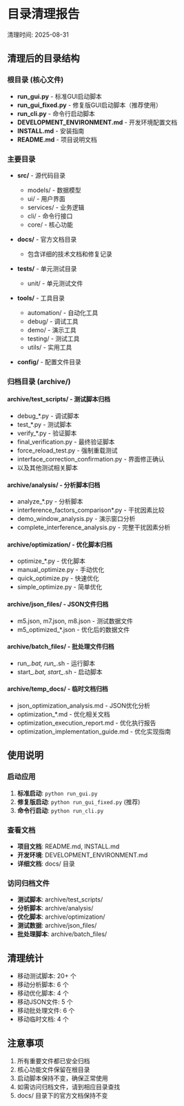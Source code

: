 # 目录清理报告

清理时间: 2025-08-31

## 清理后的目录结构

### 根目录 (核心文件)
- **run_gui.py** - 标准GUI启动脚本
- **run_gui_fixed.py** - 修复版GUI启动脚本（推荐使用）
- **run_cli.py** - 命令行启动脚本
- **DEVELOPMENT_ENVIRONMENT.md** - 开发环境配置文档
- **INSTALL.md** - 安装指南
- **README.md** - 项目说明文档

### 主要目录
- **src/** - 源代码目录
  - models/ - 数据模型
  - ui/ - 用户界面
  - services/ - 业务逻辑
  - cli/ - 命令行接口
  - core/ - 核心功能

- **docs/** - 官方文档目录
  - 包含详细的技术文档和修复记录

- **tests/** - 单元测试目录
  - unit/ - 单元测试文件

- **tools/** - 工具目录
  - automation/ - 自动化工具
  - debug/ - 调试工具
  - demo/ - 演示工具
  - testing/ - 测试工具
  - utils/ - 实用工具

- **config/** - 配置文件目录

### 归档目录 (archive/)

#### archive/test_scripts/ - 测试脚本归档
- debug_*.py - 调试脚本
- test_*.py - 测试脚本
- verify_*.py - 验证脚本
- final_verification.py - 最终验证脚本
- force_reload_test.py - 强制重载测试
- interface_correction_confirmation.py - 界面修正确认
- 以及其他测试相关脚本

#### archive/analysis/ - 分析脚本归档
- analyze_*.py - 分析脚本
- interference_factors_comparison*.py - 干扰因素比较
- demo_window_analysis.py - 演示窗口分析
- complete_interference_analysis.py - 完整干扰因素分析

#### archive/optimization/ - 优化脚本归档
- optimize_*.py - 优化脚本
- manual_optimize.py - 手动优化
- quick_optimize.py - 快速优化
- simple_optimize.py - 简单优化

#### archive/json_files/ - JSON文件归档
- m5.json, m7.json, m8.json - 测试数据文件
- m5_optimized_*.json - 优化后的数据文件

#### archive/batch_files/ - 批处理文件归档
- run_*.bat, run_*.sh - 运行脚本
- start_*.bat, start_*.sh - 启动脚本

#### archive/temp_docs/ - 临时文档归档
- json_optimization_analysis.md - JSON优化分析
- optimization_*.md - 优化相关文档
- optimization_execution_report.md - 优化执行报告
- optimization_implementation_guide.md - 优化实现指南

## 使用说明

### 启动应用
1. **标准启动**: `python run_gui.py`
2. **修复版启动**: `python run_gui_fixed.py` (推荐)
3. **命令行启动**: `python run_cli.py`

### 查看文档
- **项目文档**: README.md, INSTALL.md
- **开发环境**: DEVELOPMENT_ENVIRONMENT.md
- **详细文档**: docs/ 目录

### 访问归档文件
- **测试脚本**: archive/test_scripts/
- **分析脚本**: archive/analysis/
- **优化脚本**: archive/optimization/
- **测试数据**: archive/json_files/
- **批处理脚本**: archive/batch_files/

## 清理统计
- 移动测试脚本: 20+ 个
- 移动分析脚本: 6 个
- 移动优化脚本: 4 个
- 移动JSON文件: 5 个
- 移动批处理文件: 6 个
- 移动临时文档: 4 个

## 注意事项
1. 所有重要文件都已安全归档
2. 核心功能文件保留在根目录
3. 启动脚本保持不变，确保正常使用
4. 如需访问归档文件，请到相应目录查找
5. docs/ 目录下的官方文档保持不变